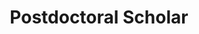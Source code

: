 ---
name: Wei Sun Leong
event: June 2018
title: Postdoctoral Scholar
institution: MIT Electrical Engineering & Computer Science
portrait: '/img/wei-sun-leong.png'
bio:
---